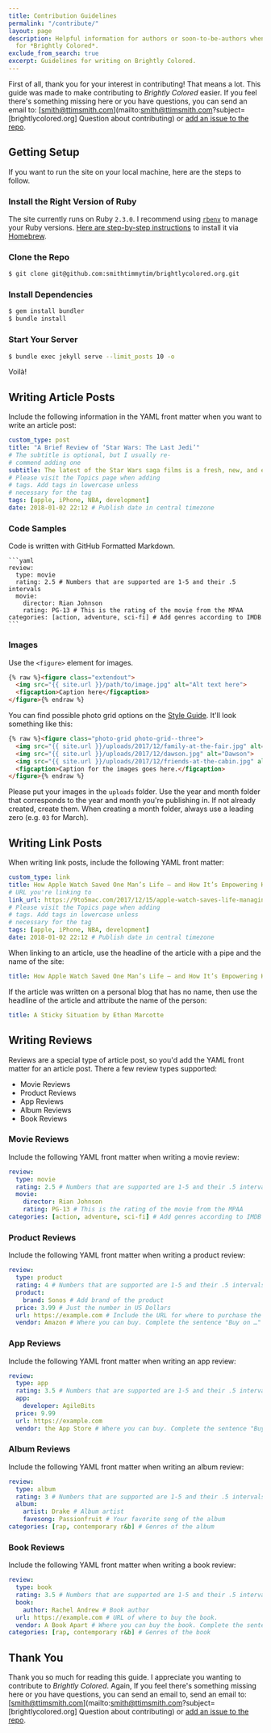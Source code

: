 ```yaml
---
title: Contribution Guidelines
permalink: "/contribute/"
layout: page
description: Helpful information for authors or soon-to-be-authors when writing content
  for *Brightly Colored*.
exclude_from_search: true
excerpt: Guidelines for writing on Brightly Colored.
---
```


First of all, thank you for your interest in contributing! That means a lot. This guide was made to make contributing to *Brightly Colored* easier. If you feel there's something missing here or you have questions, you can send an email to: [smith@ttimsmith.com](mailto:smith@ttimsmith.com?subject=[brightlycolored.org] Question about contributing) or [add an issue to the repo](https://github.com/smithtimmytim/brightlycolored.org/issues/new).

## Getting Setup

If you want to run the site on your local machine, here are the steps to follow.

### Install the Right Version of Ruby

The site currently runs on Ruby `2.3.0`. I recommend using [`rbenv`](https://github.com/rbenv/rbenv) to manage your Ruby versions. [Here are step-by-step instructions](https://github.com/rbenv/rbenv#homebrew-on-macos) to install it via [Homebrew](https://brew.sh/).

### Clone the Repo

```sh
$ git clone git@github.com:smithtimmytim/brightlycolored.org.git
```

### Install Dependencies

```sh
$ gem install bundler
$ bundle install
```

### Start Your Server

```sh
$ bundle exec jekyll serve --limit_posts 10 -o
```

Voilà!

## Writing Article Posts

Include the following information in the YAML front matter when you want to write an article post:

```yaml
custom_type: post
title: "A Brief Review of ‘Star Wars: The Last Jedi’"
# The subtitle is optional, but I usually re-
# commend adding one
subtitle: The latest of the Star Wars saga films is a fresh, new, and exciting chapter of my favorite franchise
# Please visit the Topics page when adding 
# tags. Add tags in lowercase unless
# necessary for the tag
tags: [apple, iPhone, NBA, development]
date: 2018-01-02 22:12 # Publish date in central timezone
```

### Code Samples

Code is written with GitHub Formatted Markdown.

    ```yaml
    review:
      type: movie
      rating: 2.5 # Numbers that are supported are 1-5 and their .5 intervals
      movie:
        director: Rian Johnson
        rating: PG-13 # This is the rating of the movie from the MPAA
    categories: [action, adventure, sci-fi] # Add genres according to IMDB
    ```

### Images

Use the `<figure>` element for images.

```html
{% raw %}<figure class="extendout">
  <img src="{{ site.url }}/path/to/image.jpg" alt="Alt text here">
  <figcaption>Caption here</figcaption>
</figure>{% endraw %}
```

You can find possible photo grid options on the [Style Guide](/styleguide). It'll look something like this:

```html
{% raw %}<figure class="photo-grid photo-grid--three">
  <img src="{{ site.url }}/uploads/2017/12/family-at-the-fair.jpg" alt="Family at the Fair">
  <img src="{{ site.url }}/uploads/2017/12/dawson.jpg" alt="Dawson">
  <img src="{{ site.url }}/uploads/2017/12/friends-at-the-cabin.jpg" alt="Friends at the Cabin">
  <figcaption>Caption for the images goes here.</figcaption>
</figure>{% endraw %}
```

Please put your images in the `uploads` folder. Use the year and month folder that corresponds to the year and month you're publishing in. If not already created, create them. When creating a month folder, always use a leading zero (e.g. `03` for March).

## Writing Link Posts

When writing link posts, include the following YAML front matter:

```yaml
custom_type: link
title: How Apple Watch Saved One Man’s Life — and How It’s Empowering Him After His Heart Attack | 9to5Mac
# URL you're linking to
link_url: https://9to5mac.com/2017/12/15/apple-watch-saves-life-managing-heart-attack/
# Please visit the Topics page when adding 
# tags. Add tags in lowercase unless
# necessary for the tag
tags: [apple, iPhone, NBA, development]
date: 2018-01-02 22:12 # Publish date in central timezone
```

When linking to an article, use the headline of the article with a pipe and the name of the site:

```yaml
title: How Apple Watch Saved One Man’s Life — and How It’s Empowering Him After His Heart Attack | 9to5Mac
```

If the article was written on a personal blog that has no name, then use the headline of the article and attribute the name of the person:

```yaml
title: A Sticky Situation by Ethan Marcotte
```

## Writing Reviews

Reviews are a special type of article post, so you'd add the YAML front matter for an article post. There a few review types supported:

- Movie Reviews
- Product Reviews
- App Reviews
- Album Reviews
- Book Reviews

### Movie Reviews

Include the following YAML front matter when writing a movie review:

```yaml
review:
  type: movie
  rating: 2.5 # Numbers that are supported are 1-5 and their .5 intervals
  movie:
    director: Rian Johnson
    rating: PG-13 # This is the rating of the movie from the MPAA
categories: [action, adventure, sci-fi] # Add genres according to IMDB
```

### Product Reviews

Include the following YAML front matter when writing a product review:

```yaml
review:
  type: product
  rating: 4 # Numbers that are supported are 1-5 and their .5 intervals
  product:
    brand: Sonos # Add brand of the product
  price: 3.99 # Just the number in US Dollars
  url: https://example.com # Include the URL for where to purchase the product
  vendor: Amazon # Where you can buy. Complete the sentence "Buy on …" 
```

### App Reviews

Include the following YAML front matter when writing an app review:

```yaml
review:
  type: app
  rating: 3.5 # Numbers that are supported are 1-5 and their .5 intervals
  app:
    developer: AgileBits
  price: 9.99
  url: https://example.com
  vendor: the App Store # Where you can buy. Complete the sentence "Buy on …" 
```

### Album Reviews

Include the following YAML front matter when writing an album review:

```yaml
review:
  type: album
  rating: 3 # Numbers that are supported are 1-5 and their .5 intervals
  album:
    artist: Drake # Album artist
    favesong: Passionfruit # Your favorite song of the album
categories: [rap, contemporary r&b] # Genres of the album
```

### Book Reviews

Include the following YAML front matter when writing a book review:

```yaml
review:
  type: book
  rating: 3.5 # Numbers that are supported are 1-5 and their .5 intervals
  book:
    author: Rachel Andrew # Book author
  url: https://example.com # URL of where to buy the book.
  vendor: A Book Apart # Where you can buy the book. Complete the sentence "Buy on …"
categories: [rap, contemporary r&b] # Genres of the book
```

## Thank You

Thank you so much for reading this guide. I appreciate you wanting to contribute to *Brightly Colored*. Again, If you feel there's something missing here or you have questions, you can send an email to, send an email to: [smith@ttimsmith.com](mailto:smith@ttimsmith.com?subject=[brightlycolored.org] Question about contributing) or [add an issue to the repo](https://github.com/smithtimmytim/brightlycolored.org/issues/new).
